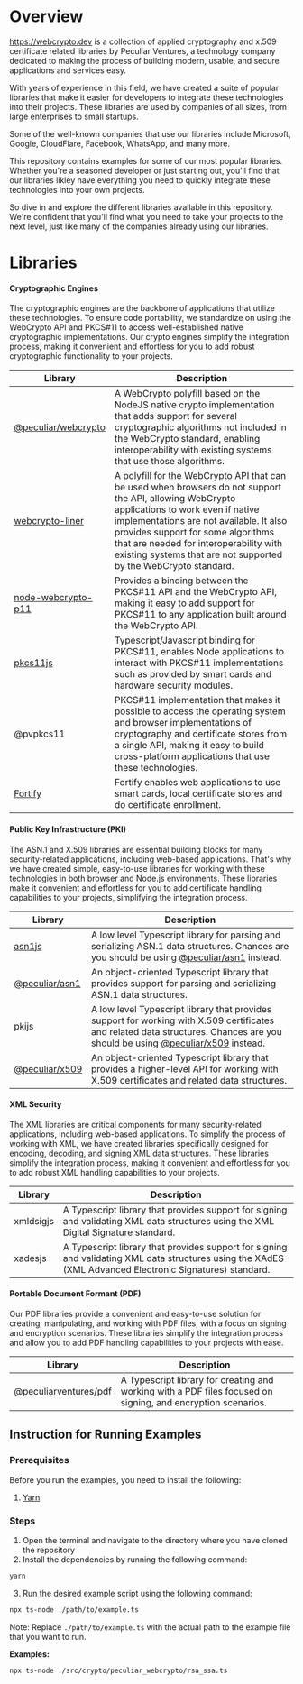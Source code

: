 # Overview

https://webcrypto.dev is a collection of applied cryptography and x.509 certificate related libraries by Peculiar Ventures, a technology company dedicated to making the process of building modern, usable, and secure applications and services easy.

With years of experience in this field, we have created a suite of popular libraries that make it easier for developers to integrate these technologies into their projects. These libraries are used by companies of all sizes, from large enterprises to small startups.

Some of the well-known companies that use our libraries include Microsoft, Google, CloudFlare, Facebook, WhatsApp, and many more. 

This repository contains examples for some of our most popular libraries. Whether you're a seasoned developer or just starting out, you'll find that our libraries likley have everything you need to quickly integrate these technologies into your own projects.

So dive in and explore the different libraries available in this repository. We're confident that you'll find what you need to take your projects to the next level, just like many of the companies already using our libraries.

# Libraries

#### Cryptographic Engines
The cryptographic engines are the backbone of applications that utilize these technologies. To ensure code portability, we standardize on using the WebCrypto API and PKCS#11 to access well-established native cryptographic implementations. Our crypto engines simplify the integration process, making it convenient and effortless for you to add robust cryptographic functionality to your projects.


| Library             |	Description                              |
|---------------------|------------------------------------------|
| [@peculiar/webcrypto](src/crypto/peculiar_webcrypto/README.md) | A WebCrypto polyfill based on the NodeJS native crypto implementation that adds support for several cryptographic algorithms not included in the WebCrypto standard, enabling interoperability with existing systems that use those algorithms. |
| [webcrypto-liner](src/crypto/webcrypto_liner/README.md)  | A polyfill for the WebCrypto API that can be used when browsers do not support the API, allowing WebCrypto applications to work even if native implementations are not available. It also provides support for some algorithms that are needed for interoperability with existing systems that are not supported by the WebCrypto standard. |
| [node-webcrypto-p11](src/crypto/node_webcrypto_p11/README.md) | Provides a binding between the PKCS#11 API and the WebCrypto API, making it easy to add support for PKCS#11 to any application built around the WebCrypto API. |
| [pkcs11js](src/crypto/pkcs11js/README.md) | Typescript/Javascript binding for PKCS#11, enables Node applications to interact with PKCS#11 implementations such as provided by smart cards and hardware security modules. |
| @pvpkcs11 | PKCS#11 implementation that makes it possible to access the operating system and browser implementations of cryptography and certificate stores from a single API, making it easy to build cross-platform applications that use these technologies. |
| [Fortify](src/crypto/fortify/README.md) | Fortify enables web applications to use smart cards, local certificate stores and do certificate enrollment. |


#### Public Key Infrastructure (PKI)
The ASN.1 and X.509 libraries are essential building blocks for many security-related applications, including web-based applications. That's why we have created simple, easy-to-use libraries for working with these technologies in both browser and Node.js environments. These libraries make it convenient and effortless for you to add certificate handling capabilities to your projects, simplifying the integration process.


| Library             |	Description                              |
|---------------------|------------------------------------------|
| [asn1js](src/pki/asn1js/README.md)	| A low level Typescript library for parsing and serializing ASN.1 data structures. Chances are you should be using [@peculiar/asn1](src/pki/peculiar_asn1/README.md) instead.|
| [@peculiar/asn1](src/pki/peculiar_asn1/README.md)	| An object-oriented Typescript library that provides support for parsing and serializing ASN.1 data structures. | 
| pkijs	| A low level Typescript library that provides support for working with X.509 certificates and related data structures. Chances are you should be using [@peculiar/x509](src/pki/peculiar_x509/README.md) instead. |
| [@peculiar/x509](src/pki/peculiar_x509/README.md) | An object-oriented Typescript library that provides a higher-level API for working with X.509 certificates and related data structures. |


#### XML Security
The XML libraries are critical components for many security-related applications, including web-based applications. To simplify the process of working with XML, we have created libraries specifically designed for encoding, decoding, and signing XML data structures. These libraries simplify the integration process, making it convenient and effortless for you to add robust XML handling capabilities to your projects.

| Library             |	Description                              |
|---------------------|------------------------------------------|
|xmldsigjs	| A Typescript library that provides support for signing and validating XML data structures using the XML Digital Signature standard. |
|xadesjs		| A Typescript library that provides support for signing and validating XML data structures using the XAdES (XML Advanced Electronic Signatures) standard. | 


#### Portable Document Formant (PDF)
Our PDF libraries provide a convenient and easy-to-use solution for creating, manipulating, and working with PDF files, with a focus on signing and encryption scenarios. These libraries simplify the integration process and allow you to add PDF handling capabilities to your projects with ease.

| Library             |	Description                              |
|---------------------|------------------------------------------|
| @peculiarventures/pdf | A Typescript library for creating and working with a PDF files focused on signing, and encryption scenarios. |

## Instruction for Running Examples

### Prerequisites

Before you run the examples, you need to install the following:

1. [Yarn](https://yarnpkg.com/)

### Steps

1. Open the terminal and navigate to the directory where you have cloned the repository
2. Install the dependencies by running the following command:

```bash
yarn
```

3. Run the desired example script using the following command:

```bash
npx ts-node ./path/to/example.ts
```

Note: Replace `./path/to/example.ts` with the actual path to the example file that you want to run.

**Examples:**
```
npx ts-node ./src/crypto/peculiar_webcrypto/rsa_ssa.ts
```

